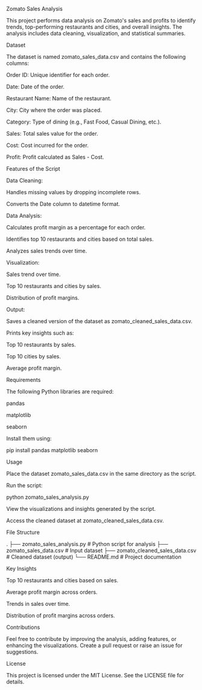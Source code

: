 Zomato Sales Analysis

This project performs data analysis on Zomato's sales and profits to identify trends, top-performing restaurants and cities, and overall insights. The analysis includes data cleaning, visualization, and statistical summaries.

Dataset

The dataset is named zomato_sales_data.csv and contains the following columns:

Order ID: Unique identifier for each order.

Date: Date of the order.

Restaurant Name: Name of the restaurant.

City: City where the order was placed.

Category: Type of dining (e.g., Fast Food, Casual Dining, etc.).

Sales: Total sales value for the order.

Cost: Cost incurred for the order.

Profit: Profit calculated as Sales - Cost.

Features of the Script

Data Cleaning:

Handles missing values by dropping incomplete rows.

Converts the Date column to datetime format.

Data Analysis:

Calculates profit margin as a percentage for each order.

Identifies top 10 restaurants and cities based on total sales.

Analyzes sales trends over time.

Visualization:

Sales trend over time.

Top 10 restaurants and cities by sales.

Distribution of profit margins.

Output:

Saves a cleaned version of the dataset as zomato_cleaned_sales_data.csv.

Prints key insights such as:

Top 10 restaurants by sales.

Top 10 cities by sales.

Average profit margin.

Requirements

The following Python libraries are required:

pandas

matplotlib

seaborn

Install them using:

pip install pandas matplotlib seaborn

Usage

Place the dataset zomato_sales_data.csv in the same directory as the script.

Run the script:

python zomato_sales_analysis.py

View the visualizations and insights generated by the script.

Access the cleaned dataset at zomato_cleaned_sales_data.csv.

File Structure

.
├── zomato_sales_analysis.py       # Python script for analysis
├── zomato_sales_data.csv          # Input dataset
├── zomato_cleaned_sales_data.csv  # Cleaned dataset (output)
└── README.md                      # Project documentation

Key Insights

Top 10 restaurants and cities based on sales.

Average profit margin across orders.

Trends in sales over time.

Distribution of profit margins across orders.

Contributions

Feel free to contribute by improving the analysis, adding features, or enhancing the visualizations. Create a pull request or raise an issue for suggestions.

License

This project is licensed under the MIT License. See the LICENSE file for details.

